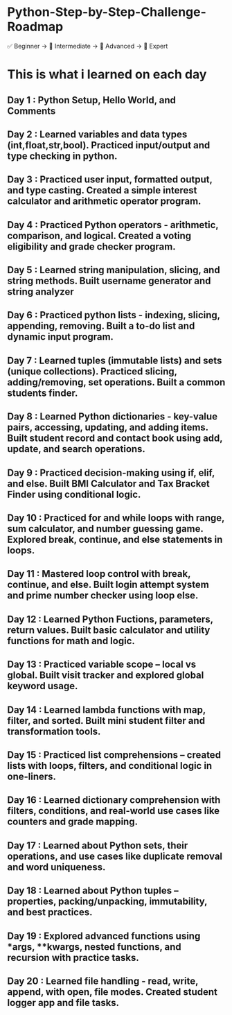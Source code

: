 # Python-Step-by-Step-Challenge-Roadmap
✅ Beginner → 🧠 Intermediate → 🚀 Advanced → 🧠 Expert


# This is what i learned on each day


## Day 1 : Python Setup, Hello World, and Comments

## Day 2 : Learned variables and data types (int,float,str,bool). Practiced input/output and type checking in python.

## Day 3 : Practiced user input, formatted output, and type casting. Created a simple interest calculator and arithmetic operator program.

## Day 4 : Practiced Python operators - arithmetic, comparison, and logical. Created a voting eligibility and grade checker program.

## Day 5 : Learned string manipulation, slicing, and string methods. Built username generator and string analyzer

## Day 6 : Practiced python lists - indexing, slicing, appending, removing. Built a to-do list and dynamic input program.

## Day 7 : Learned tuples (immutable lists) and sets (unique collections). Practiced slicing, adding/removing, set operations. Built a common students finder.

## Day 8 : Learned Python dictionaries - key-value pairs, accessing, updating, and adding items. Built student record and contact book using add, update, and search operations.

## Day 9 : Practiced decision-making using if, elif, and else. Built BMI Calculator and Tax Bracket Finder using conditional logic.

## Day 10 : Practiced for and while loops with range, sum calculator, and number guessing game. Explored break, continue, and else statements in loops.

## Day 11 : Mastered loop control with break, continue, and else. Built login attempt system and prime number checker using loop else.

## Day 12 : Learned Python Fuctions, parameters, return values. Built basic calculator and utility functions for math and logic.

## Day 13 : Practiced variable scope – local vs global. Built visit tracker and explored global keyword usage.

## Day 14 : Learned lambda functions with map, filter, and sorted. Built mini student filter and transformation tools.

## Day 15 : Practiced list comprehensions – created lists with loops, filters, and conditional logic in one-liners.

## Day 16 : Learned dictionary comprehension with filters, conditions, and real-world use cases like counters and grade mapping.

## Day 17 : Learned about Python sets, their operations, and use cases like duplicate removal and word uniqueness.

## Day 18 : Learned about Python tuples – properties, packing/unpacking, immutability, and best practices.

## Day 19 : Explored advanced functions using *args, **kwargs, nested functions, and recursion with practice tasks.

## Day 20 : Learned file handling - read, write, append, with open, file modes. Created student logger app and file tasks.